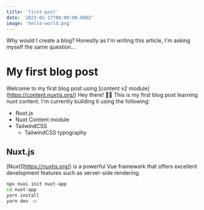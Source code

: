 ```yaml
---
title: 'first-post'
date: '2023-01-17T00:00:00.000Z'
image: 'hello-world.png'
---
```


Why would I create a blog? Honestly as I'm writing this article, I'm asking myself the same question...

<!--more-->

# My first blog post

Welcome to my first blog post using \[content v2 module\](https://content.nuxtjs.org/)
Hey there! 👋🏾
This is my first blog post learning nuxt content.
I'm currently building it using the following:

- Nuxt.js
- Nuxt Content module
- TailwindCSS
  - TailwindCSS typography

## Nuxt.js

\[Nuxt\](https://nuxtjs.org/) is a powerful Vue framework that offers excellent development features such as server-side rendering.

```bash
npx nuxi init nuxt-app
cd nuxt-app
yarn install
yarn dev -o
```
